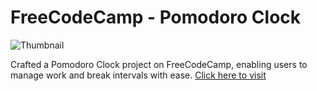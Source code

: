 # FreeCodeCamp - Pomodoro Clock

![Thumbnail](https://i.ibb.co/wwbqm3b/Pomodoro-UX.png)

Crafted a Pomodoro Clock project on FreeCodeCamp, enabling users to manage work and break intervals with ease. [Click here to visit](https://pomodoro-algerico.web.app/)